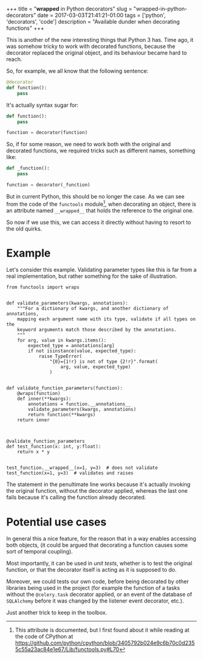 +++
title = "__wrapped__ in Python decorators"
slug = "wrapped-in-python-decorators"
date = 2017-03-03T21:41:21-01:00
tags = ['python', 'decorators', 'code']
description = "Available dunder when decorating functions"
+++

This is another of the new interesting things that Python 3 has. Time
ago, it was somehow tricky to work with decorated functions, because the
decorator replaced the original object, and its behaviour became hard to
reach.

So, for example, we all know that the following sentence:

``` python
@decorator
def function():
    pass
```

It\'s actually syntax sugar for:

``` python
def function():
    pass

function = decorator(function)
```

So, if for some reason, we need to work both with the original and
decorated functions, we required tricks such as different names,
something like:

``` python
def _function():
    pass

function = decorator(_function)
```

But in current Python, this should be no longer the case. As we can see
from the code of the `functools` module[^1], when decorating an object,
there is an attribute named `__wrapped__` that holds the reference to
the original one.

So now if we use this, we can access it directly without having to
resort to the old quirks.

# Example

Let\'s consider this example. Validating parameter types like this is
far from a real implementation, but rather something for the sake of
illustration.

``` {.python .numberLines}
from functools import wraps


def validate_parameters(kwargs, annotations):
    """For a dictionary of kwargs, and another dictionary of annotations,
    mapping each argument name with its type, validate if all types on the
    keyword arguments match those described by the annotations.
    """
    for arg, value in kwargs.items():
        expected_type = annotations[arg]
        if not isinstance(value, expected_type):
            raise TypeError(
                "{0}={1!r} is not of type {2!r}".format(
                    arg, value, expected_type)
                )


def validate_function_parameters(function):
    @wraps(function)
    def inner(**kwargs):
        annotations = function.__annotations__
        validate_parameters(kwargs, annotations)
        return function(**kwargs)
    return inner



@validate_function_parameters
def test_function(x: int, y:float):
    return x * y


test_function.__wrapped__(x=1, y=3)  # does not validate
test_function(x=1, y=3)  # validates and raises
```

The statement in the penultimate line works because it\'s actually
invoking the original function, without the decorator applied, whereas
the last one fails because it\'s calling the function already decorated.

# Potential use cases

In general this a nice feature, for the reason that in a way enables
accessing both objects, (it could be argued that decorating a function
causes some sort of temporal coupling).

Most importantly, it can be used in *unit tests*, whether is to test the
original function, or that the decorator itself is acting as it is
supposed to do.

Moreover, we could tests our own code, before being decorated by other
libraries being used in the project (for example the function of a tasks
without the `@celery.task` decorator applied, or an event of the
database of `SQLAlchemy` before it was changed by the listener event
decorator, etc.).

Just another trick to keep in the toolbox.

[^1]: This attribute is documented, but I first found about it while
    reading at the code of CPython at
    <https://github.com/python/cpython/blob/3405792b024e9c6b70c0d2355c55a23ac84e1e67/Lib/functools.py#L70>
